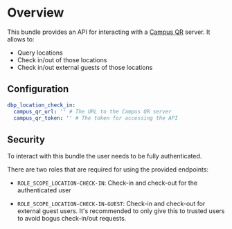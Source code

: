 # Overview

This bundle provides an API for interacting with a [Campus QR](https://github.com/studo-app/campus-qr) server. It allows to:

* Query locations
* Check in/out of those locations
* Check in/out external guests of those locations

## Configuration

```yaml
dbp_location_check_in:
  campus_qr_url: '' # The URL to the Campus QR server
  campus_qr_token: '' # The token for accessing the API
```

## Security

To interact with this bundle the user needs to be fully authenticated.

There are two roles that are required for using the provided endpoints:

* `ROLE_SCOPE_LOCATION-CHECK-IN`: Check-in and check-out for the authenticated
  user

* `ROLE_SCOPE_LOCATION-CHECK-IN-GUEST`: Check-in and check-out for external
  guest users. It's recommended to only give this to trusted users to avoid
  bogus check-in/out requests.
